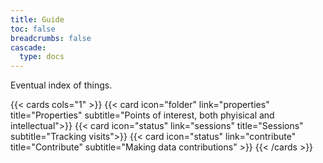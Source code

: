 ```yaml
---
title: Guide
toc: false
breadcrumbs: false
cascade:
  type: docs
---
```


Eventual index of things.


{{< cards cols="1" >}}
{{< card icon="folder" link="properties"  title="Properties" subtitle="Points of interest, both phyisical and intellectual">}}
{{< card icon="status" link="sessions"  title="Sessions" subtitle="Tracking visits">}}
{{< card icon="status" link="contribute" title="Contribute" subtitle="Making data contributions" >}}
{{< /cards >}}
